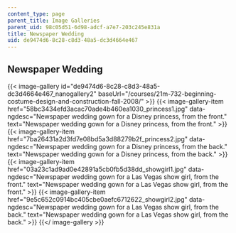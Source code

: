 ```yaml
---
content_type: page
parent_title: Image Galleries
parent_uid: 98c05d51-6d98-adcf-a7e7-203c245e831a
title: Newspaper Wedding
uid: de9474d6-8c28-c8d3-48a5-dc3d4664e467
---
```


Newspaper Wedding
-----------------
{{< image-gallery id="de9474d6-8c28-c8d3-48a5-dc3d4664e467_nanogallery2" baseUrl="/courses/21m-732-beginning-costume-design-and-construction-fall-2008/" >}}
{{< image-gallery-item href="58bc3434efd3acac70ade4b460ea1030_princess1.jpg" data-ngdesc="Newspaper wedding gown for a Disney princess, from the front." text="Newspaper wedding gown for a Disney princess, from the front." >}}
{{< image-gallery-item href="7ba26431a2d3fd7e08bd5a3d88279b2f_princess2.jpg" data-ngdesc="Newspaper wedding gown for a Disney princess, from the back." text="Newspaper wedding gown for a Disney princess, from the back." >}}
{{< image-gallery-item href="03a23c1ad9ad0e42891a5cb0fb5d38dd_showgirl1.jpg" data-ngdesc="Newspaper wedding gown for a Las Vegas show girl, from the front." text="Newspaper wedding gown for a Las Vegas show girl, from the front." >}}
{{< image-gallery-item href="9e5c652c0914bc405cbe0aefc6712622_showgirl2.jpg" data-ngdesc="Newspaper wedding gown for a Las Vegas show girl, from the back." text="Newspaper wedding gown for a Las Vegas show girl, from the back." >}}
{{</ image-gallery >}}